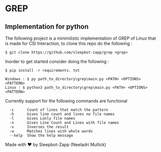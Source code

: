 # GREP 

## Implementation for python

The following project is a minimilistic implementation of GREP of Linux that is made for CSI Interaction,
to clone this repo do the following :

```
$ git clone https://github.com/sleepbot-zapp/grep <grep>
```

Inorder to get started consider doing the following :

```
$ pip install -r requirements. txt
```

```
Windows : $ py path_to_directory\grep\main.py <PATH> <OPTIONS> <PATTERN>
Linux : $ python3 path_to_directory\grep\main.py <PATH> <OPTIONS> <PATTERN>
```

Currently support for the following commands are functional

```
  -c      Count of lines that match the pattern
  -h      Gives line count and lines no file names
  -l      Gives Lonly file names
  -n      Gives Line Count and Lines with file names
  -v      Inverses the result
  -w      Matches lines with whole words
  --help  Show the help message
```

  Made with ♥ by Sleepbot-Zapp (Neeladri Mullick)